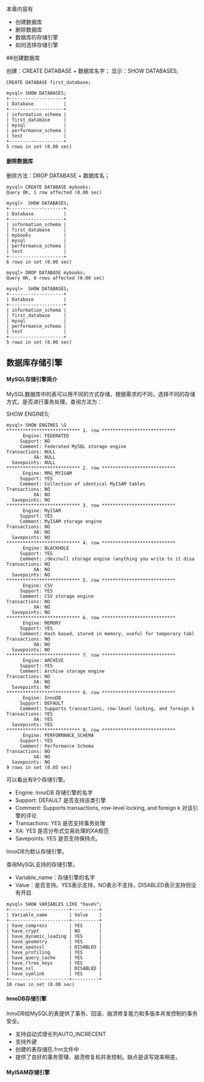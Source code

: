 本章内容有
* 创建数据库
* 删除数据库
* 数据库的存储引擎
* 如何选择存储引擎

##创建数据库

创建：CREATE DATABASE + 数据库名字；
显示：SHOW DATABASES;

```
CREATE DATABASE first_database;

mysql> SHOW DATABASES;
+--------------------+
| Database           |
+--------------------+
| information_schema |
| first_database     |
| mysql              |
| performance_schema |
| test               |
+--------------------+
5 rows in set (0.08 sec)
```

#### 删除数据库

删除方法：DROP DATABASE + 数据库名；

```
mysql> CREATE DATABASE mybooks;
Query OK, 1 row affected (0.00 sec)

mysql>  SHOW DATABASES;
+--------------------+
| Database           |
+--------------------+
| information_schema |
| first_database     |
| mybooks            |
| mysql              |
| performance_schema |
| test               |
+--------------------+
6 rows in set (0.00 sec)

mysql> DROP DATABASE mybooks;
Query OK, 0 rows affected (0.08 sec)

mysql>  SHOW DATABASES;
+--------------------+
| Database           |
+--------------------+
| information_schema |
| first_database     |
| mysql              |
| performance_schema |
| test               |
+--------------------+
5 rows in set (0.00 sec)
```

## 数据库存储引擎

#### MySQL存储引擎简介

MySQL数据库中的表可以用不同的方式存储，根据需求的不同，选择不同的存储方式，是否进行事务处理。查询方法为：

SHOW ENGINES;
```
mysql> SHOW ENGINES \G
*************************** 1. row ***************************
      Engine: FEDERATED
     Support: NO
     Comment: Federated MySQL storage engine
Transactions: NULL
          XA: NULL
  Savepoints: NULL
*************************** 2. row ***************************
      Engine: MRG_MYISAM
     Support: YES
     Comment: Collection of identical MyISAM tables
Transactions: NO
          XA: NO
  Savepoints: NO
*************************** 3. row ***************************
      Engine: MyISAM
     Support: YES
     Comment: MyISAM storage engine
Transactions: NO
          XA: NO
  Savepoints: NO
*************************** 4. row ***************************
      Engine: BLACKHOLE
     Support: YES
     Comment: /dev/null storage engine (anything you write to it disa
Transactions: NO
          XA: NO
  Savepoints: NO
*************************** 5. row ***************************
      Engine: CSV
     Support: YES
     Comment: CSV storage engine
Transactions: NO
          XA: NO
  Savepoints: NO
*************************** 6. row ***************************
      Engine: MEMORY
     Support: YES
     Comment: Hash based, stored in memory, useful for temporary tabl
Transactions: NO
          XA: NO
  Savepoints: NO
*************************** 7. row ***************************
      Engine: ARCHIVE
     Support: YES
     Comment: Archive storage engine
Transactions: NO
          XA: NO
  Savepoints: NO
*************************** 8. row ***************************
      Engine: InnoDB
     Support: DEFAULT
     Comment: Supports transactions, row-level locking, and foreign k
Transactions: YES
          XA: YES
  Savepoints: YES
*************************** 9. row ***************************
      Engine: PERFORMANCE_SCHEMA
     Support: YES
     Comment: Performance Schema
Transactions: NO
          XA: NO
  Savepoints: NO
9 rows in set (0.05 sec)
````
可以看出有9个存储引擎。
- Engine: InnoDB 存储引擎的名字
- Support: DEFAULT 是否支持该类引擎
- Comment: Supports transactions, row-level locking, and foreign k 对该引擎的评论
- Transactions: YES 是否支持事务处理
- XA: YES 是否分布式交易处理的XA规范 
- Savepoints: YES 是否支持保持点。

InnoDB为默认存储引擎。

查询MySQL支持的存储引擎。
* Variable_name：存储引擎的名字
* Value：是否支持。YES表示支持，NO表示不支持，DISABLED表示支持但没有开启

```
mysql> SHOW VARIABLES LIKE "have%";
+----------------------+----------+
| Variable_name        | Value    |
+----------------------+----------+
| have_compress        | YES      |
| have_crypt           | NO       |
| have_dynamic_loading | YES      |
| have_geometry        | YES      |
| have_openssl         | DISABLED |
| have_profiling       | YES      |
| have_query_cache     | YES      |
| have_rtree_keys      | YES      |
| have_ssl             | DISABLED |
| have_symlink         | YES      |
+----------------------+----------+
10 rows in set (0.00 sec)
```

#### InnoDB存储引擎

InnoDB给MySQL的表提供了事务、回滚、崩溃修复能力和多版本并发控制的事务安全。
* 支持自动式增长列AUTO_INCRECENT
* 支持外键
* 创建的表存储在.frm文件中
* 提供了良好的事务管理、崩溃修复和并发控制。缺点是读写效率稍差。

#### MyISAM存储引擎

